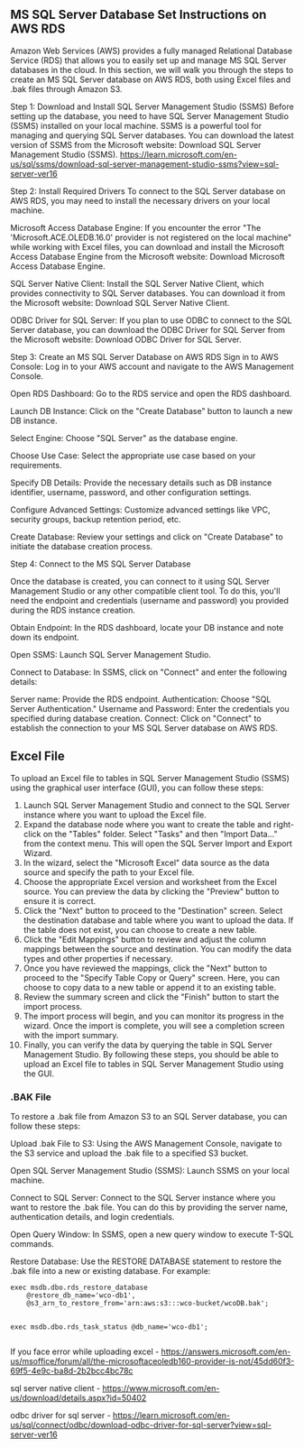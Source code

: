 ## MS SQL Server Database Set Instructions on AWS RDS

Amazon Web Services (AWS) provides a fully managed Relational Database Service (RDS) that allows you to easily set up and manage MS SQL Server databases in the cloud. In this section, we will walk you through the steps to create an MS SQL Server database on AWS RDS, both using Excel files and .bak files through Amazon S3.

Step 1: Download and Install SQL Server Management Studio (SSMS)
Before setting up the database, you need to have SQL Server Management Studio (SSMS) installed on your local machine. SSMS is a powerful tool for managing and querying SQL Server databases. You can download the latest version of SSMS from the Microsoft website: Download SQL Server Management Studio (SSMS). https://learn.microsoft.com/en-us/sql/ssms/download-sql-server-management-studio-ssms?view=sql-server-ver16


Step 2: Install Required Drivers
To connect to the SQL Server database on AWS RDS, you may need to install the necessary drivers on your local machine. 

Microsoft Access Database Engine: If you encounter the error "The 'Microsoft.ACE.OLEDB.16.0' provider is not registered on the local machine" while working with Excel files, you can download and install the Microsoft Access Database Engine from the Microsoft website: Download Microsoft Access Database Engine.

SQL Server Native Client: Install the SQL Server Native Client, which provides connectivity to SQL Server databases. You can download it from the Microsoft website: Download SQL Server Native Client.

ODBC Driver for SQL Server: If you plan to use ODBC to connect to the SQL Server database, you can download the ODBC Driver for SQL Server from the Microsoft website: Download ODBC Driver for SQL Server.

Step 3: Create an MS SQL Server Database on AWS RDS
Sign in to AWS Console: Log in to your AWS account and navigate to the AWS Management Console.

Open RDS Dashboard: Go to the RDS service and open the RDS dashboard.

Launch DB Instance: Click on the "Create Database" button to launch a new DB instance.

Select Engine: Choose "SQL Server" as the database engine.

Choose Use Case: Select the appropriate use case based on your requirements.

Specify DB Details: Provide the necessary details such as DB instance identifier, username, password, and other configuration settings.

Configure Advanced Settings: Customize advanced settings like VPC, security groups, backup retention period, etc.

Create Database: Review your settings and click on "Create Database" to initiate the database creation process.


Step 4: Connect to the MS SQL Server Database


Once the database is created, you can connect to it using SQL Server Management Studio or any other compatible client tool. To do this, you'll need the endpoint and credentials (username and password) you provided during the RDS instance creation.

Obtain Endpoint: In the RDS dashboard, locate your DB instance and note down its endpoint.

Open SSMS: Launch SQL Server Management Studio.

Connect to Database: In SSMS, click on "Connect" and enter the following details:

Server name: Provide the RDS endpoint.
Authentication: Choose "SQL Server Authentication."
Username and Password: Enter the credentials you specified during database creation.
Connect: Click on "Connect" to establish the connection to your MS SQL Server database on AWS RDS.


## Excel File


To upload an Excel file to tables in SQL Server Management Studio (SSMS) using the graphical user interface (GUI), you can follow these steps:
1. Launch SQL Server Management Studio and connect to the SQL Server instance where you want to upload the Excel file.
2. Expand the database node where you want to create the table and right-click on the "Tables" folder. Select "Tasks" and then "Import Data..." from the context menu. This will open the SQL Server Import and Export Wizard.
3. In the wizard, select the "Microsoft Excel" data source as the data source and specify the path to your Excel file.
4. Choose the appropriate Excel version and worksheet from the Excel source. You can preview the data by clicking the "Preview" button to ensure it is correct.
5. Click the "Next" button to proceed to the "Destination" screen. Select the destination database and table where you want to upload the data. If the table does not exist, you can choose to create a new table.
6. Click the "Edit Mappings" button to review and adjust the column mappings between the source and destination. You can modify the data types and other properties if necessary.
7. Once you have reviewed the mappings, click the "Next" button to proceed to the "Specify Table Copy or Query" screen. Here, you can choose to copy data to a new table or append it to an existing table.
8. Review the summary screen and click the "Finish" button to start the import process.
9. The import process will begin, and you can monitor its progress in the wizard. Once the import is complete, you will see a completion screen with the import summary.
10. Finally, you can verify the data by querying the table in SQL Server Management Studio.
By following these steps, you should be able to upload an Excel file to tables in SQL Server Management Studio using the GUI.


### .BAK File

To restore a .bak file from Amazon S3 to an SQL Server database, you can follow these steps:

Upload .bak File to S3: Using the AWS Management Console, navigate to the S3 service and upload the .bak file to a specified S3 bucket.

Open SQL Server Management Studio (SSMS): Launch SSMS on your local machine.

Connect to SQL Server: Connect to the SQL Server instance where you want to restore the .bak file. You can do this by providing the server name, authentication details, and login credentials.

Open Query Window: In SSMS, open a new query window to execute T-SQL commands.

Restore Database: Use the RESTORE DATABASE statement to restore the .bak file into a new or existing database. For example:

```
exec msdb.dbo.rds_restore_database
	@restore_db_name='wco-db1',
	@s3_arn_to_restore_from='arn:aws:s3:::wco-bucket/wcoDB.bak';

    
exec msdb.dbo.rds_task_status @db_name='wco-db1';


```


If you face error while uploading excel -
https://answers.microsoft.com/en-us/msoffice/forum/all/the-microsoftaceoledb160-provider-is-not/45dd60f3-69f5-4e9c-ba8d-2b2bcc4bc78c

sql server native client - https://www.microsoft.com/en-us/download/details.aspx?id=50402

odbc driver for sql server - https://learn.microsoft.com/en-us/sql/connect/odbc/download-odbc-driver-for-sql-server?view=sql-server-ver16
